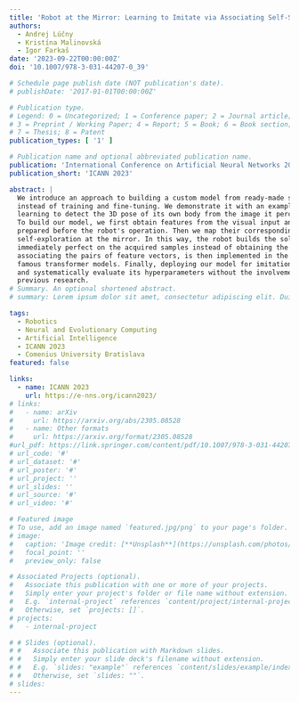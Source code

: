 ```yaml
---
title: 'Robot at the Mirror: Learning to Imitate via Associating Self-Supervised Models'
authors:
  - Andrej Lúčny
  - Kristína Malinovská
  - Igor Farkaš
date: '2023-09-22T00:00:00Z'
doi: '10.1007/978-3-031-44207-0_39'

# Schedule page publish date (NOT publication's date).
# publishDate: '2017-01-01T00:00:00Z'

# Publication type.
# Legend: 0 = Uncategorized; 1 = Conference paper; 2 = Journal article;
# 3 = Preprint / Working Paper; 4 = Report; 5 = Book; 6 = Book section;
# 7 = Thesis; 8 = Patent
publication_types: [ '1' ]

# Publication name and optional abbreviated publication name.
publication: 'International Conference on Artificial Neural Networks 2023'
publication_short: 'ICANN 2023'

abstract: |
  We introduce an approach to building a custom model from ready-made self-supervised models via their associating
  instead of training and fine-tuning. We demonstrate it with an example of a humanoid robot looking at the mirror and
  learning to detect the 3D pose of its own body from the image it perceives.
  To build our model, we first obtain features from the visual input and the postures of the robot's body via models
  prepared before the robot's operation. Then we map their corresponding latent spaces by a sample-efficient robot's
  self-exploration at the mirror. In this way, the robot builds the solicited 3D pose detector, which quality is
  immediately perfect on the acquired samples instead of obtaining the quality gradually. The mapping, which employs
  associating the pairs of feature vectors, is then implemented in the same way as the key--value mechanism of the
  famous transformer models. Finally, deploying our model for imitation to a simulated robot allows us to study, tune up
  and systematically evaluate its hyperparameters without the involvement of the human counterpart, advancing our
  previous research.
# Summary. An optional shortened abstract.
# summary: Lorem ipsum dolor sit amet, consectetur adipiscing elit. Duis posuere tellus ac convallis placerat. Proin tincidunt magna sed ex sollicitudin condimentum.

tags:
  - Robotics
  - Neural and Evolutionary Computing
  - Artificial Intelligence
  - ICANN 2023
  - Comenius University Bratislava
featured: false

links:
  - name: ICANN 2023
    url: https://e-nns.org/icann2023/
# links:
#   - name: arXiv
#     url: https://arxiv.org/abs/2305.08528
#   - name: Other formats
#     url: https://arxiv.org/format/2305.08528
#url_pdf: https://link.springer.com/content/pdf/10.1007/978-3-031-44207-0_39
# url_code: '#'
# url_dataset: '#'
# url_poster: '#'
# url_project: ''
# url_slides: ''
# url_source: '#'
# url_video: '#'

# Featured image
# To use, add an image named `featured.jpg/png` to your page's folder.
# image:
#   caption: 'Image credit: [**Unsplash**](https://unsplash.com/photos/s9CC2SKySJM)'
#   focal_point: ''
#   preview_only: false

# Associated Projects (optional).
#   Associate this publication with one or more of your projects.
#   Simply enter your project's folder or file name without extension.
#   E.g. `internal-project` references `content/project/internal-project/index.md`.
#   Otherwise, set `projects: []`.
# projects:
#   - internal-project

# # Slides (optional).
# #   Associate this publication with Markdown slides.
# #   Simply enter your slide deck's filename without extension.
# #   E.g. `slides: "example"` references `content/slides/example/index.md`.
# #   Otherwise, set `slides: ""`.
# slides:
---
```


